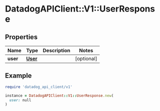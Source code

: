 # DatadogAPIClient::V1::UserResponse

## Properties

| Name     | Type                | Description | Notes      |
| -------- | ------------------- | ----------- | ---------- |
| **user** | [**User**](User.md) |             | [optional] |

## Example

```ruby
require 'datadog_api_client/v1'

instance = DatadogAPIClient::V1::UserResponse.new(
  user: null
)
```
